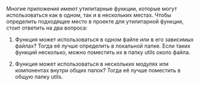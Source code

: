 Многие приложения имеют утилитарные функции, которые могут использоваться как в одном, 
так и в нескольких местах. Чтобы определить подходящее место в проекте для утилитарной 
функции, стоит ответить на два вопроса:

1. Функция может использоваться в одном файле или в его зависимых файлах? Тогда её лучше 
определить в локальной папке. Если таких функций несколько, можно поместить их в папку 
utils около файла.

2. Функция может использоваться в нескольких модулях или компонентах внутри общих папок? 
Тогда её лучше поместить в общую папку utils.
